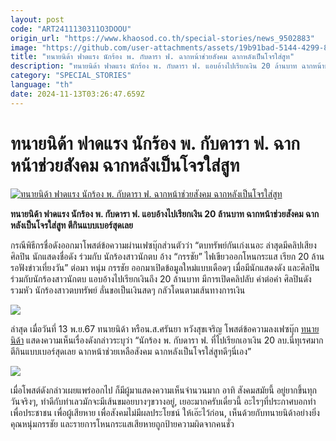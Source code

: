 ```yaml
---
layout: post
code: "ART2411130311O3DOOU"
origin_url: "https://www.khaosod.co.th/special-stories/news_9502883"
image: "https://github.com/user-attachments/assets/19b91bad-5144-4299-8305-e515bb045c47"
title: "ทนายนิด้า ฟาดแรง นักร้อง พ. กับดารา ฟ. ฉากหน้าช่วยสังคม ฉากหลังเป็นโจรใส่สูท"
description: "ทนายนิด้า ฟาดแรง นักร้อง พ. กับดารา ฟ. แอบอ้างไปเรียกเงิน 20 ล้านบาท ฉากหน้าช่วยสังคม ฉากหลังเป็นโจรใส่สูท ตีกินแบบเบอร์สุดเลย"
category: "SPECIAL_STORIES"
language: "th"
date: 2024-11-13T03:26:47.659Z
---
```


# ทนายนิด้า ฟาดแรง นักร้อง พ. กับดารา ฟ. ฉากหน้าช่วยสังคม ฉากหลังเป็นโจรใส่สูท

[![ทนายนิด้า ฟาดแรง นักร้อง พ. กับดารา ฟ. ฉากหน้าช่วยสังคม ฉากหลังเป็นโจรใส่สูท](https://www.khaosod.co.th/wpapp/uploads/2024/11/nida.jpg "ทนายนิด้า ฟาดแรง นักร้อง พ. กับดารา ฟ. ฉากหน้าช่วยสังคม ฉากหลังเป็นโจรใส่สูท")](https://www.khaosod.co.th/wpapp/uploads/2024/11/nida.jpg)

**ทนายนิด้า ฟาดแรง นักร้อง พ. กับดารา ฟ. แอบอ้างไปเรียกเงิน 20 ล้านบาท ฉากหน้าช่วยสังคม ฉากหลังเป็นโจรใส่สูท ตีกินแบบเบอร์สุดเลย**

กรณีพิธีกรชื่อดังออกมาโพสต์ข้อความผ่านเฟซบุ๊กส่วนตัวว่า “ตบทรัพย์กันเก่งเนอะ ล่าสุดมีคลิปเสียง ศิลปิน นักแสดงชื่อดัง ร่วมกับ นักร้องสาวนักตบ อ้าง “กรรชัย” ไฟเขียวออกโหนกระแส เรียก 20 ล้าน รอฟังข่าวเที่ยงวัน” ต่อมา หนุ่ม กรรชัย ออกมาเปิดข้อมูลใหม่แบบเดือดๆ เมื่อมีนักแสดงดัง และศิลปิน ร่วมกับนักร้องสาวนักตบ แอบอ้างไปเรียกเงินถึง 20 ล้านบาท มีการเปิดคลิปลับ คำต่อคำ ศิลปินดัง รวมหัว นักร้องสาวตบทรัพย์ ลั่นขอเป็นเงินสดๆ กลัวโดนตามเส้นทางการเงิน

[![](https://www.khaosod.co.th/wpapp/uploads/2024/11/Screenshot-2024-11-13-092548-Copy.jpg)](https://www.khaosod.co.th/wpapp/uploads/2024/11/Screenshot-2024-11-13-092548-Copy.jpg)

ล่าสุด เมื่อวันที่ 13 พ.ย.67 ทนายนิด้า หรือน.ส.ศรันยา หวังสุขเจริญ โพสต์ข้อความลงเฟซบุ๊ก [ทนายนิด้า](https://www.facebook.com/nidalawyer) แสดงความเห็นเรื่องดังกล่าวระบุว่า “นักร้อง พ. กับดารา ฟ. ที่ไปเรียกเอาเงิน 20 ลบ.นี่ทุเรศมาก ตีกินแบบเบอร์สุดเลย ฉากหน้าช่วยเหลือสังคม ฉากหลังเป็นโจรใส่สูทดีๆนี่เอง”

[![](https://www.khaosod.co.th/wpapp/uploads/2024/11/441576268_835325318633500_7303242450603814793_n-522x696.jpg)](https://www.khaosod.co.th/wpapp/uploads/2024/11/441576268_835325318633500_7303242450603814793_n.jpg)

เมื่อโพสต์ดังกล่าวเผยแพร่ออกไป ก็มีผู้มาแสดงความเห็นจำนวนมาก อาทิ สังคมสมัยนี้ อยู่ยากขึ้นทุกวันจริงๆ, ทำดีกับทำเลวมักจะมีเส้นขมอยบางๆขวางอยู่, เยอะมากครับเดี๋ยวนี้ อะไรๆที่ประกาศบอกทำเพื่อประชาชน เพื่อผู้เสียหาย เพื่อสังคมไม่มีผลประโยชน์ ให้เอ๊ะไว้ก่อน, เห็นด้วยกับทนายนิด้าอย่างยิ่ง คุณหนุ่มกรรชัย และรายการโหนกระแสเสียหายถูกป้ายความผิดจากคนชั่ว

